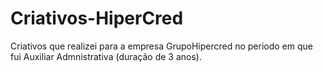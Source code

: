 # Criativos-HiperCred
Criativos que realizei para a empresa GrupoHipercred no periodo em que fui Auxiliar Admnistrativa (duração de 3 anos).
